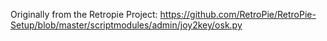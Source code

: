 Originally from the Retropie Project: https://github.com/RetroPie/RetroPie-Setup/blob/master/scriptmodules/admin/joy2key/osk.py
